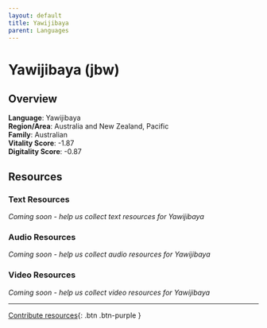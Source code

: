 ```yaml
---
layout: default
title: Yawijibaya
parent: Languages
---
```


# Yawijibaya (jbw)

## Overview

**Language**: Yawijibaya  
**Region/Area**: Australia and New Zealand, Pacific  
**Family**: Australian  
**Vitality Score**: -1.87  
**Digitality Score**: -0.87  

## Resources

### Text Resources
*Coming soon - help us collect text resources for Yawijibaya*

### Audio Resources
*Coming soon - help us collect audio resources for Yawijibaya*

### Video Resources
*Coming soon - help us collect video resources for Yawijibaya*

---

[Contribute resources](https://fairtrain.github.io/){: .btn .btn-purple }
